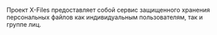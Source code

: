 Проект X-Files предоставляет собой сервис защищенного хранения персональных файлов как индивидуальным пользователям, так и группе лиц.